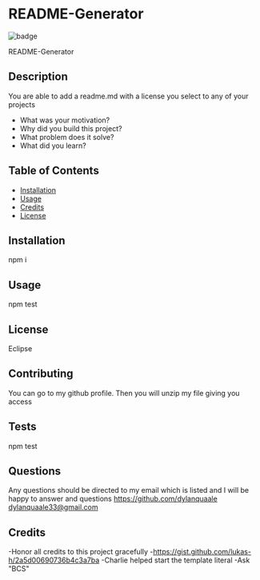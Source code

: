 # README-Generator

  ![badge](https://img.shields.io/badge/license-Eclipse-lightblue.svg)
 
  README-Generator
  
  ## Description
  You are able to add a readme.md with a license you select to any of your projects
  - What was your motivation?
  - Why did you build this project?
  - What problem does it solve?
  - What did you learn?
  
  ## Table of Contents
  - [Installation](#installation)
  - [Usage](#usage)
  - [Credits](#credits)
  - [License](#license)
  
  ## Installation
  npm i
  ## Usage
  npm test
  ## License
  Eclipse
  ## Contributing
  You can go to my github profile. Then you will unzip my file giving you access
  ## Tests
  npm test
  ## Questions
  Any questions should be directed to my email which is listed and I will be happy to answer and questions
  https://github.com/dylanquaale 
  dylanquaale33@gmail.com
  ## Credits 
  -Honor all credits to this project gracefully
  -https://gist.github.com/lukas-h/2a5d00690736b4c3a7ba
  -Charlie helped start the template literal
  -Ask "BCS"
  
